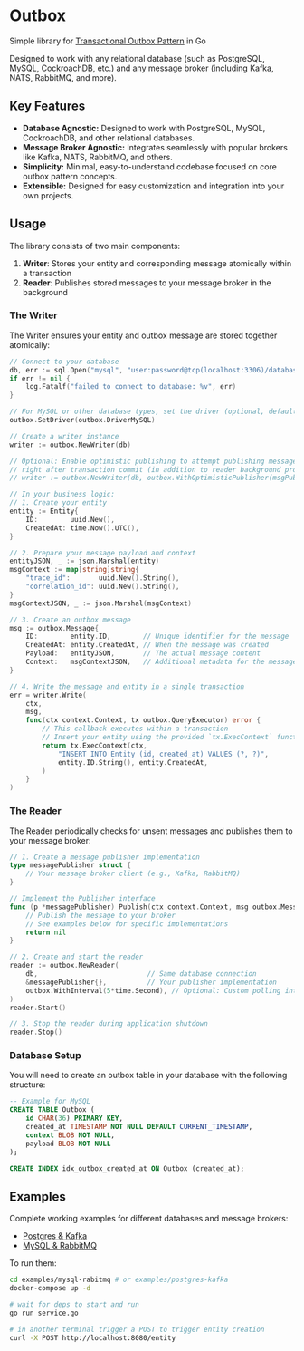 # Outbox

Simple library for [Transactional Outbox Pattern](https://microservices.io/patterns/data/transactional-outbox.html) in Go

Designed to work with any relational database (such as PostgreSQL, MySQL, CockroachDB, etc.) and any message broker (including Kafka, NATS, RabbitMQ, and more).

## Key Features

- **Database Agnostic:** Designed to work with PostgreSQL, MySQL, CockroachDB, and other relational databases.
- **Message Broker Agnostic:** Integrates seamlessly with popular brokers like Kafka, NATS, RabbitMQ, and others.
- **Simplicity:** Minimal, easy-to-understand codebase focused on core outbox pattern concepts.
- **Extensible:** Designed for easy customization and integration into your own projects.

## Usage

The library consists of two main components:

1. **Writer**: Stores your entity and corresponding message atomically within a transaction
2. **Reader**: Publishes stored messages to your message broker in the background

### The Writer

The Writer ensures your entity and outbox message are stored together atomically:

```go
// Connect to your database
db, err := sql.Open("mysql", "user:password@tcp(localhost:3306)/database")
if err != nil {
    log.Fatalf("failed to connect to database: %v", err)
}

// For MySQL or other database types, set the driver (optional, defaults to PostgreSQL)
outbox.SetDriver(outbox.DriverMySQL)

// Create a writer instance
writer := outbox.NewWriter(db)

// Optional: Enable optimistic publishing to attempt publishing messages
// right after transaction commit (in addition to reader background process)
// writer := outbox.NewWriter(db, outbox.WithOptimisticPublisher(msgPublisher))

// In your business logic:
// 1. Create your entity
entity := Entity{
    ID:        uuid.New(),
    CreatedAt: time.Now().UTC(),
}

// 2. Prepare your message payload and context
entityJSON, _ := json.Marshal(entity)
msgContext := map[string]string{
    "trace_id":       uuid.New().String(),
    "correlation_id": uuid.New().String(),
}
msgContextJSON, _ := json.Marshal(msgContext)

// 3. Create an outbox message
msg := outbox.Message{
    ID:        entity.ID,        // Unique identifier for the message
    CreatedAt: entity.CreatedAt, // When the message was created
    Payload:   entityJSON,       // The actual message content
    Context:   msgContextJSON,   // Additional metadata for the message
}

// 4. Write the message and entity in a single transaction
err = writer.Write(
    ctx, 
    msg, 
    func(ctx context.Context, tx outbox.QueryExecutor) error {
        // This callback executes within a transaction
        // Insert your entity using the provided `tx.ExecContext` function
        return tx.ExecContext(ctx,
            "INSERT INTO Entity (id, created_at) VALUES (?, ?)",
            entity.ID.String(), entity.CreatedAt,
        )
    }
)
```

### The Reader

The Reader periodically checks for unsent messages and publishes them to your message broker:

```go
// 1. Create a message publisher implementation
type messagePublisher struct {
    // Your message broker client (e.g., Kafka, RabbitMQ)
}

// Implement the Publisher interface
func (p *messagePublisher) Publish(ctx context.Context, msg outbox.Message) error {
    // Publish the message to your broker
    // See examples below for specific implementations
    return nil
}

// 2. Create and start the reader
reader := outbox.NewReader(
    db,                           // Same database connection
    &messagePublisher{},          // Your publisher implementation
    outbox.WithInterval(5*time.Second), // Optional: Custom polling interval (default: 10s)
)
reader.Start()

// 3. Stop the reader during application shutdown
reader.Stop()
```

### Database Setup

You will need to create an outbox table in your database with the following structure:

```sql
-- Example for MySQL
CREATE TABLE Outbox (
    id CHAR(36) PRIMARY KEY,
    created_at TIMESTAMP NOT NULL DEFAULT CURRENT_TIMESTAMP,
    context BLOB NOT NULL,
    payload BLOB NOT NULL
);

CREATE INDEX idx_outbox_created_at ON Outbox (created_at);
```

## Examples

Complete working examples for different databases and message brokers:

- [Postgres & Kafka](./examples/postgres-kafka/service.go) 
- [MySQL & RabbitMQ](./examples/mysql-rabitmq/service.go) 

To run them:

```bash
cd examples/mysql-rabitmq # or examples/postgres-kafka
docker-compose up -d

# wait for deps to start and run
go run service.go

# in another terminal trigger a POST to trigger entity creation
curl -X POST http://localhost:8080/entity
```